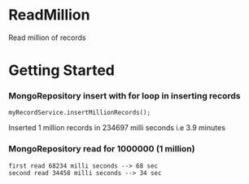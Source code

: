 # ReadMillion
Read million of records
# Getting Started


### MongoRepository insert with for loop in inserting records
	myRecordService.insertMillionRecords();
Inserted 1 million records in 234697 milli seconds i.e 3.9 minutes

### MongoRepository read for 1000000 (1 million)
	first read 68234 milli seconds --> 68 sec
	second read 34458 milli seconds --> 34 sec
